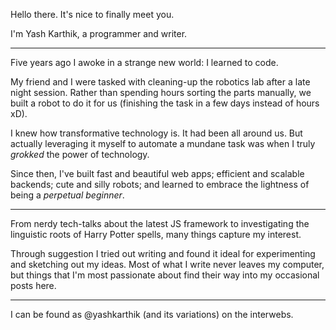 Hello there. It's nice to finally meet you.

I'm Yash Karthik, a programmer and writer.

---
Five years ago I awoke in a strange new world: I learned to code.

My friend and I were tasked with cleaning-up the robotics lab after a late night session. Rather than spending hours sorting the parts manually, we built a robot to do it for us (finishing the task in a few days instead of hours xD).

I knew how transformative technology is. It had been all around us. But actually leveraging it myself to automate a mundane task was when I truly _grokked_ the power of technology.

Since then, I've built fast and beautiful web apps; efficient and scalable backends; cute and silly robots; and learned to embrace the lightness of being a _perpetual beginner_.

---
From nerdy tech-talks about the latest JS framework to investigating the linguistic roots of Harry Potter spells, many things capture my interest.

Through suggestion I tried out writing and found it ideal for experimenting and sketching out my ideas. Most of what I write never leaves my computer, but things that I'm most passionate about find their way into my occasional posts here.

---
I can be found as @yashkarthik (and its variations) on the interwebs.